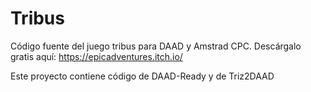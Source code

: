 # Tribus

Código fuente del juego tribus para DAAD y Amstrad CPC. Descárgalo gratis aquí: https://epicadventures.itch.io/

Este proyecto contiene código de DAAD-Ready y de Triz2DAAD